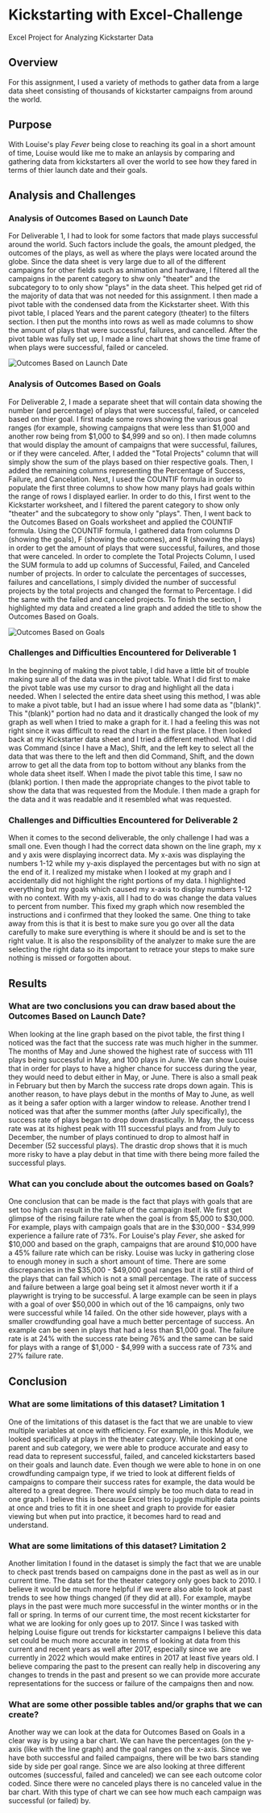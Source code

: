 # Kickstarting with Excel-Challenge
Excel Project for Analyzing Kickstarter Data

## Overview
For this assignment, I used a variety of methods to gather data from a large data sheet consisting of thousands of kickstarter campaigns from around the world.

## Purpose
With Louise's play _Fever_ being close to reaching its goal in a short amount of time, Louise would like me to make an anlaysis by comparing and gathering data from kickstarters all over the world to see how they fared in terms of thier launch date and their goals. 

## Analysis and Challenges
### Analysis of Outcomes Based on Launch Date
For Deliverable 1, I had to look for some factors that made plays successful around the world. Such factors include the goals, the amount pledged, the outcomes of the plays, as well as where the plays were located around the globe. Since the data sheet is very large due to all of the different campaigns for other fields such as animation and hardware, I filtered all the campaigns in the parent category to shw only "theater" and the subcategory to to only show "plays" in the data sheet. This helped get rid of the majority of data that was not needed for this assignment. I then made a pivot table with the condensed data from the Kickstarter sheet. With this pivot table, I placed Years and the parent category (theater) to the filters section. I then put the months into rows as well as made columns to show the amount of plays that were  successful, failures, and cancelled. After the pivot table was fully set up, I made a line chart that shows the time frame of when plays were successful, failed or canceled. 

![Outcomes Based on Launch Date ](./Resources/Theater_Outcomes_vs._Launch.png)

### Analysis of Outcomes Based on Goals
For Deliverable 2, I made a separate sheet that will contain data showing the number (and percentage) of plays that were successful, failed, or canceled based on thier goal. I first made some rows showing the various goal ranges (for example, showing campaigns that were less than $1,000 and another row being from $1,000 to $4,999 and so on). I then made columns that would display the amount of campaigns that were successful, failures, or if they were canceled. After, I added the "Total Projects" column that will simply show the sum of the plays based on thier respective goals. Then, I added the remaining columns representing the Percentage of Success, Failure, and Cancelation. Next, I used the COUNTIF formula in order to populate the first three columns to show how many plays had goals within the range of rows I displayed earlier. In order to do this, I first went to the Kickstarter worksheet, and I filtered the parent category to show only "theater" and the subcategory to show only "plays". Then, I went back to the Outcomes Based on Goals worksheet and applied the COUNTIF formula.  Using the COUNTIF formula, I gathered data from columns D (showing the goals), F (showing the outcomes), and R (showing the plays) in order to get the amount of plays that were successful, failures, and those that were canceled. In order to complete the Total Projects Column, I used the SUM formula to add up columns of Successful, Failed, and Canceled number of projects. In order to calculate the percentages of successes, failures and cancellations, I simply divided the number of successful projects by the total projects and changed the format to Percentage. I did the same with the failed and canceled projects. To finish the section, I highlighted my data and created a line graph and added the title to show the Outcomes Based on Goals.

![Outcomes Based on Goals](./Resources/Outcomes_vs._Goals.png)

### Challenges and Difficulties Encountered for Deliverable 1
In the beginning of making the pivot table, I did have a little bit of trouble making sure all of the data was in the pivot table. What I did first to make the pivot table was use my cursor to drag and highlight all the data i needed. When I selected the entire data sheet using this method, I was able to make a pivot table, but I had an issue where I had some data as "(blank)". This "(blank)" portion had no data and it drastically changed the look of my graph as well when I tried to make a graph for it. I had a feeling this was not right since it was difficult to read the chart in the first place. I then looked back at my Kickstarter data sheet and I tried a different method. What I did was Command (since I have a Mac), Shift, and the left key to select all the data that was there to the left and then did Command, Shift, and the down arrow to get all the data from top to bottom without any blanks from the whole data sheet itself. When I made the pivot table this time, I saw no (blank) portion. I then made the appropriate changes to the pivot table to show the data that was requested from the Module. I then made a graph for the data and it was readable and it resembled what was requested.

### Challenges and Difficulties Encountered for Deliverable 2
When it comes to the second deliverable, the only challenge I had was a small one. Even though I had the correct data shown on the line graph, my x and y axis were displaying incorrect data. My x-axis was displaying the numbers 1-12 while my y-axis displayed the percentages but with no sign at the end of it. I realized my mistake when I looked at my graph and I accidentally did not highlight the right portions of my data. I highlighted everything but my goals which caused my x-axis to display numbers 1-12 with no context. With my y-axis, all I had to do was change the data values to percent from number. This fixed my graph which now resembled the instructions and i confirmed that they looked the same. One thing to take away from this is that it is best to make sure you go over all the data carefully to make sure everything is where it should be and is set to the right value. It is also the responsibility of the analyzer to make sure the are selecting the right data so its important to retrace your steps to make sure nothing is missed or forgotten about. 

## Results
### What are two conclusions you can draw based about the Outcomes Based on Launch Date?
When looking at the line graph based on the pivot table, the first thing I noticed was the fact that the success rate was much higher in the summer. The months of May and June showed the highest rate of success with 111 plays being successful in May, and 100 plays in June. We can show Louise that in order for plays to have a higher chance for success during the year, they would need to debut either in May, or June. There is also a small peak in February but then by March the success rate drops down again. This is another reason, to have plays debut in the months of May to June, as well as it being a safer option with a larger window to release. Another trend I noticed was that after the summer months (after July specifically), the success rate of plays began to drop down drastically. In May, the success rate was at its highest peak with 111 successful plays and from July to December, the number of plays continued to drop to almost half in December (52 successful plays). The drastic drop shows that it is much more risky to have a play debut in that time with there being more failed the successful plays.

### What can you conclude about the outcomes based on Goals?
One conclusion that can be made is the fact that plays with goals that are set too high can result in the failure of the campaign itself. We first get  glimpse of the rising failure rate when the goal is from $5,000 to $30,000. For example, plays with campaign goals that are in the $30,000 - $34,999 experience a failure rate of 73%. For Louise's play _Fever_, she asked for $10,000 and based on the graph, campaigns that are around $10,000 have a 45% failure rate which can be risky. Louise was lucky in gathering close to enough money in such a short amount of time. There are some discrepancies in the $35,000 - $49,000 goal ranges but it is still a third of the plays that can fail which is not a small percentage. The rate of success and failure between a large goal being set it almost never worth it if a playwright is trying to be successful. A large example can be seen in plays with a goal of over $50,000 in which out of the 16 campaigns, only two were successful while 14 failed. On the other side however, plays with a smaller crowdfunding goal have a much better percentage of success. An example can be seen in plays that had a less than $1,000 goal. The failure rate is at 24% with the success rate being 76% and the same can be said for plays with a range of $1,000 - $4,999 with a success rate of 73% and 27% failure rate. 

## Conclusion 
### What are some limitations of this dataset? Limitation 1
One of the limitations of this dataset is the fact that we are unable to view multiple variables at once with efficiency. For example, in this Module, we looked specifically at plays in the theater category. While looking at one parent and sub category, we were able to produce accurate and easy to read data to represent successful, failed, and canceled kickstarters based on their goals and launch date. Even though we were able to hone in on one crowdfunding campaign type, if we tried to look at different fields of campaigns to compare their success rates for example, the data would be altered to a great degree. There would simply be too much data to read in one graph. I believe this is because Excel tries to juggle multiple data points at once and tries to fit it in one sheet and graph to provide for easier viewing but when put into practice, it becomes hard to read and understand. 
 
 ### What are some limitations of this dataset? Limitation 2
Another limitation I found in the dataset is simply the fact that we are unable to check past trends based on campaigns done in the past as well as in our current time. The data set for the theater category only goes back to 2010. I believe it would be much more helpful if we were also able to look at past trends to see how things changed (if they did at all). For example, maybe plays in the past were much more successful in the winter months or in the fall or spring. In terms of our current time, the most recent kickstarter for what we are looking for only goes up to 2017. Since I was tasked with helping Louise figure out trends for kickstarter campaigns I believe this data set could be much more accurate in terms of looking at data from this current and recent years as well after 2017, especially since we are currently in 2022 which would make entires in 2017 at least five years old. I believe comparing the past to the present can really help in discovering any changes to trends in the past and present so we can provide more accurate representations for the success or failure of the campaigns then and now. 


### What are some other possible tables and/or graphs that we can create?
Another way we can look at the data for Outcomes Based on Goals in a clear way is by using a bar chart. We can have the percentages (on the y-axis (like with the line graph) and the goal ranges on the x-axis. Since we have both successful and failed campaigns, there will be two bars standing side by side per goal range. Since we are also looking at three different outcomes (successful, failed and canceled) we can see each outcome color coded. Since there were no canceled plays there is no canceled value in the bar chart. With this type of chart we can see how much each campaign was successful (or failed) by. 

